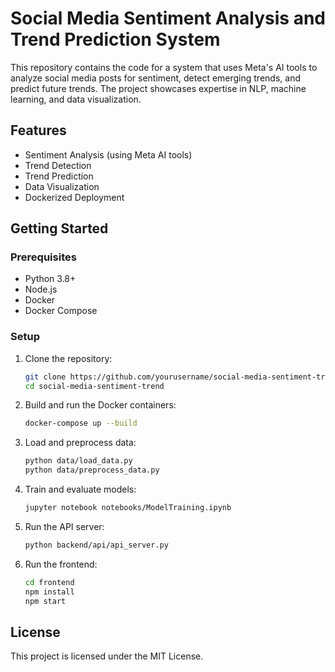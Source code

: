 # Social Media Sentiment Analysis and Trend Prediction System

This repository contains the code for a system that uses Meta's AI tools to analyze social media posts for sentiment, detect emerging trends, and predict future trends. The project showcases expertise in NLP, machine learning, and data visualization.

## Features

- Sentiment Analysis (using Meta AI tools)
- Trend Detection
- Trend Prediction
- Data Visualization
- Dockerized Deployment

## Getting Started

### Prerequisites

- Python 3.8+
- Node.js
- Docker
- Docker Compose

### Setup

1. Clone the repository:
    ```bash
    git clone https://github.com/yourusername/social-media-sentiment-trend.git
    cd social-media-sentiment-trend
    ```

2. Build and run the Docker containers:
    ```bash
    docker-compose up --build
    ```

3. Load and preprocess data:
    ```bash
    python data/load_data.py
    python data/preprocess_data.py
    ```

4. Train and evaluate models:
    ```bash
    jupyter notebook notebooks/ModelTraining.ipynb
    ```

5. Run the API server:
    ```bash
    python backend/api/api_server.py
    ```

6. Run the frontend:
    ```bash
    cd frontend
    npm install
    npm start
    ```

## License

This project is licensed under the MIT License.
